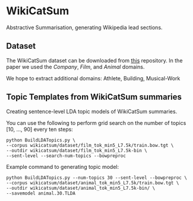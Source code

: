 # WikiCatSum
Abstractive Summarisation, generating Wikipedia lead sections.


## Dataset

The WikiCatSum dataset can be downloaded from [this]() repository. In the paper we used the *Company*, *Film*, and *Animal* domains.

We hope to extract additional domains: Athlete, Building, Musical-Work


## Topic Templates from WikiCatSum summaries

Creating sentence-level LDA topic models of WikiCatSum summaries.

You can use the following to perform grid search on the number of topics [10, ..., 90] every ten steps:
```
python BuildLDATopics.py \
--corpus wikicatsum/dataset/film_tok_min5_L7.5k/train.bow.tgt \
--outdir wikicatsum/dataset/film_tok_min5_L7.5k-bin \
--sent-level --search-num-topics --bowpreproc 
```

Example command to generating topic model:
```
python BuildLDATopics.py --num-topics 30 --sent-level --bowpreproc \
--corpus wikicatsum/dataset/animal_tok_min5_L7.5k/train.bow.tgt \
--outdir wikicatsum/dataset/animal_tok_min5_L7.5k-bin/ \
--savemodel animal.30.TLDA
```

